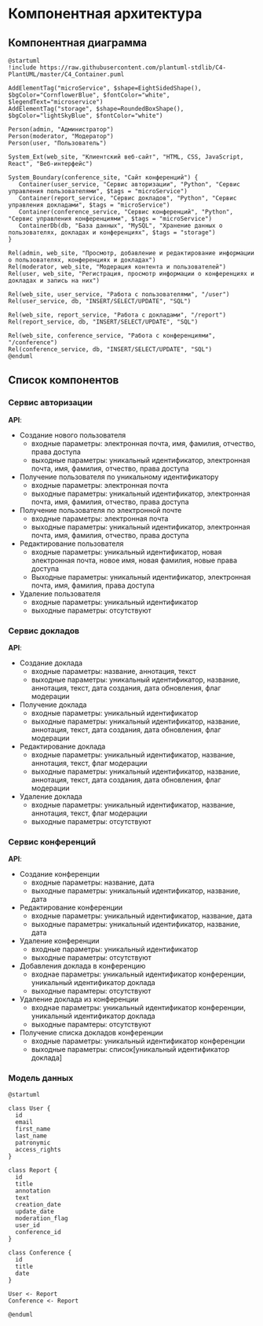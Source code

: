 # Компонентная архитектура

## Компонентная диаграмма

```plantuml
@startuml
!include https://raw.githubusercontent.com/plantuml-stdlib/C4-PlantUML/master/C4_Container.puml

AddElementTag("microService", $shape=EightSidedShape(), $bgColor="CornflowerBlue", $fontColor="white", $legendText="microservice")
AddElementTag("storage", $shape=RoundedBoxShape(), $bgColor="lightSkyBlue", $fontColor="white")

Person(admin, "Администратор")
Person(moderator, "Модератор")
Person(user, "Пользователь")

System_Ext(web_site, "Клиентский веб-сайт", "HTML, CSS, JavaScript, React", "Веб-интерфейс")

System_Boundary(conference_site, "Сайт конференций") {
   Container(user_service, "Сервис авторизации", "Python", "Сервис управления пользователями", $tags = "microService")    
   Container(report_service, "Сервис докладов", "Python", "Сервис управления докладами", $tags = "microService") 
   Container(conference_service, "Сервис конференций", "Python", "Сервис управления конференциями", $tags = "microService")   
   ContainerDb(db, "База данных", "MySQL", "Хранение данных о пользователях, докладах и конференциях", $tags = "storage")
}

Rel(admin, web_site, "Просмотр, добавление и редактирование информации о пользователях, конференциях и докладах")
Rel(moderator, web_site, "Модерация контента и пользователей")
Rel(user, web_site, "Регистрация, просмотр информации о конференциях и докладах и запись на них")

Rel(web_site, user_service, "Работа с пользователями", "/user")
Rel(user_service, db, "INSERT/SELECT/UPDATE", "SQL")

Rel(web_site, report_service, "Работа с докладами", "/report")
Rel(report_service, db, "INSERT/SELECT/UPDATE", "SQL")

Rel(web_site, conference_service, "Работа с конференциями", "/conference")
Rel(conference_service, db, "INSERT/SELECT/UPDATE", "SQL")
@enduml
```

## Список компонентов  

### Сервис авторизации
**API**:
- Создание нового пользователя
  - входные параметры: электронная почта, имя, фамилия, отчество, права доступа
  - выходные параметры: уникальный идентификатор, электронная почта, имя, фамилия, отчество, права доступа
- Получение пользователя по уникальному идентификатору
  - входные параметры: электронная почта
  - выходные параметры: уникальный идентификатор, электронная почта, имя, фамилия, отчество, права доступа
- Получение пользователя по электронной почте
  - входные параметры: электронная почта
  - выходные параметры: уникальный идентификатор, электронная почта, имя, фамилия, отчество, права доступа
- Редактирование пользователя
  - входные параметры: уникальный идентификатор, новая электронная почта, новое имя, новая фамилия, новые права доступа
  - Выходные параметры: уникальный идентификатор, электронная почта, имя, фамилия, права доступа
- Удаление пользователя
  - входные параметры: уникальный идентификатор
  - выходные параметры: отсутствуют

### Сервис докладов
**API**:
- Создание доклада
  - входные параметры: название, аннотация, текст
  - выходные параметры: уникальный идентификатор, название, аннотация, текст, дата создания, дата обновления, флаг модерации
- Получение доклада
  - входные параметры: уникальный идентификатор
  - выходные параметры: уникальный идентификатор, название, аннотация, текст, дата создания, дата обновления, флаг модерации
- Редактирование доклада
  - входные параметры: уникальный идентификатор, название, аннотация, текст, флаг модерации
  - выходные параметры: уникальный идентификатор, название, аннотация, текст, дата создания, дата обновления, флаг модерации
- Удаление доклада
  - входные параметры: уникальный идентификатор, название, аннотация, текст, флаг модерации
  - выходные параметры: отсутствуют

### Сервис конференций
**API**:
- Создание конференции
  - входные параметры: название, дата
  - выходные параметры: уникальный идентификатор, название, дата
- Редактирование конференции
  - входные параметры: уникальный идентификатор, название, дата
  - выходные параметры: уникальный идентификатор, название, дата
- Удаление конференции
  - входные параметры: уникальный идентификатор
  - выходные параметры: отсутствуют
- Добавления доклада в конференцию
  - входнае параметры: уникальный идентификатор конференции, уникальный идентификатор доклада
  - выходные парамтеры: отсутствуют
- Удаление доклада из конференции
  - входнае параметры: уникальный идентификатор конференции, уникальный идентификатор доклада
  - выходные парамтеры: отсутствуют
- Получение списка докладов конференции
  - входные параметры: уникальный идентификатор конференции
  - выходные параметры: список[уникальный идентификатор доклада]

### Модель данных
```puml
@startuml

class User {
  id
  email
  first_name
  last_name
  patronymic
  access_rights
}

class Report {
  id
  title
  annotation
  text
  creation_date
  update_date
  moderation_flag
  user_id
  conference_id
}

class Conference {
  id
  title
  date
}

User <- Report
Conference <- Report

@enduml
```
